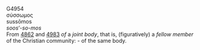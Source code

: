 <body>
  <p>G4954<br>  σύσσωμος  <br> sussōmos  <br><i>soos‘-so-mos </i><br>From <a href="g4862.htm">4862</a> and <a href="g4983.htm">4983</a>  <i>of</i> a <i>joint</i> <i>body</i>, that is, (figuratively) a <i>fellow</i> <i>member</i> of the Christian community: - of the same body.<br></p>
 </body>